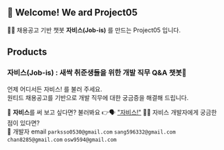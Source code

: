 ## 👋 Welcome! We ard Project05 
🙋‍♀️ 채용공고 기반 챗봇 **자비스(Job-is)** 를 만드는 Project05 입니다. 

## Products
### 자비스(Job-is) : 새싹 취준생들을 위한 개발 직무 Q&A 챗봇🌱
언제 어디서든 자비스! 를 불러 주세요. <br>
원티드 채용공고를 기반으로 개발 직무에 대한 궁금증을 해결해 드립니다.

🤖 **자비스**를 써 보고 싶다면? 불러봐요 👉🗣️ ["자비스!"](https://jungpark.notion.site/Job-is-459f98d1d25d4f1f8071c4aeb7e861d1?pvs=4)
👩‍💻 자비스 개발자에게 궁금한 점이 있다면? <br>
   📧 개발자 email `parksso0530@gmail.com` `sang596332@gmail.com` `chan8285@gmail.com` `osw9594@gmail.com`

<!--

**Here are some ideas to get you started:**

🙋‍♀️ A short introduction - what is your organization all about?
🌈 Contribution guidelines - how can the community get involved?
👩‍💻 Useful resources - where can the community find your docs? Is there anything else the community should know?
🍿 Fun facts - what does your team eat for breakfast?
🧙 Remember, you can do mighty things with the power of [Markdown](https://docs.github.com/github/writing-on-github/getting-started-with-writing-and-formatting-on-github/basic-writing-and-formatting-syntax)
-->
